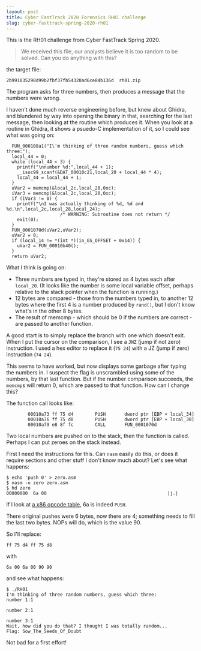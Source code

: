 ```yaml
---
layout: post
title: Cyber FastTrack 2020 Forensics RH01 challenge
slug: cyber-fasttrack-spring-2020-rh01
---
```


This is the RH01 challenge from Cyber FastTrack Spring 2020.

> We received this file, our analysts believe it is too random to be solved. Can you do anything with this?

the target file:

```
2b991035290d99b2fbf37fb54320ad6ce84b136d  rh01.zip
```

The program asks for three numbers, then produces a message that the numbers were wrong.

I haven't done much reverse engineering before, but knew about Ghidra, and blundered by way into opening the binary in that, searching for the last message, then looking at the routine which produces it.  When you look at a routine in Ghidra, it shows a psuedo-C implementation of it, so I could see what was going on:

```
  FUN_000108a1("I\'m thinking of three random numbers, guess which three:");
  local_44 = 0;
  while (local_44 < 3) {
    printf("\nnumber %d:",local_44 + 1);
    __isoc99_scanf(&DAT_00010c21,local_20 + local_44 * 4);
    local_44 = local_44 + 1;
  }
  uVar2 = memcmp(&local_2c,local_20,0xc);
  iVar3 = memcmp(&local_2c,local_20,0xc);
  if (iVar3 != 0) {
    printf("\nI was actually thinking of %d, %d and %d.\n",local_2c,local_28,local_24);
                    /* WARNING: Subroutine does not return */
    exit(0);
  }
  FUN_0001070d(uVar2,uVar2);
  uVar2 = 0;
  if (local_14 != *(int *)(in_GS_OFFSET + 0x14)) {
    uVar2 = FUN_00010b40();
  }
  return uVar2;
```

What I think is going on:

* Three numbers are typed in, they're stored as 4 bytes each after `local_20`.  (It looks like the number is some local variable offset, perhaps relative to the stack pointer when the function is running.)
* 12 bytes are compared - those from the numbers typed in, to another 12 bytes where the first 4 is a number produced by `rand()`, but I don't know what's in the other 8 bytes.
* The result of memcmp - which should be 0 if the numbers are correct - are passed to another function.

A good start is to simply replace the branch with one which doesn't exit.  When I put the cursor on the comparison, I see a `JNZ` (jump if not zero) instruction.  I used a hex editor to replace it (`75 24`) with a JZ (jump if zero) instruction (`74 24`).

This seems to have worked, but now displays some garbage after typing the numbers in.  I suspect the flag is unscrambled using some of the numbers, by that last function.  But if the number comparison succeeds, the `memcmp`s will return 0, which are passed to that function.  How can I change this?

The function call looks like:

```
        00010a73 ff 75 d4        PUSH       dword ptr [EBP + local_34]
        00010a76 ff 75 d8        PUSH       dword ptr [EBP + local_30]
        00010a79 e8 8f fc        CALL       FUN_0001070d
```

Two local numbers are pushed on to the stack, then the function is called.  Perhaps I can put zeroes on the stack instead.

First I need the instructions for this.  Can `nasm` easily do this, or does it require sections and other stuff I don't know much about?  Let's see what happens:

```
$ echo 'push 0' > zero.asm
$ nasm -o zero zero.asm
$ hd zero
00000000  6a 00                                             |j.|
```

If I look at [a x86 opcode table](http://sparksandflames.com/files/x86InstructionChart.html), 6a is indeed `PUSH`.

There original pushes were 6 bytes, now there are 4; something needs to fill the last two bytes.  NOPs will do, which is the value 90.

So I'll replace:

```
ff 75 d4 ff 75 d8
```

with

```
6a 00 6a 00 90 90
```

and see what happens:

```
$ ./RH01
I'm thinking of three random numbers, guess which three:
number 1:1

number 2:1

number 3:1
Wait, how did you do that? I thought I was totally random...
Flag: Sow_The_Seeds_Of_Doubt
```

Not bad for a first effort!

